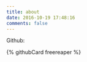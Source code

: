 ```yaml
---
title: about
date: 2016-10-19 17:48:16
comments: false
---
```



Github:

{% githubCard freereaper %}
